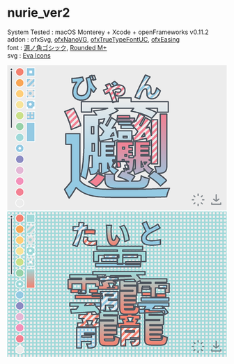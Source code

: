 # nurie_ver2
System Tested : macOS Monterey + Xcode + openFrameworks v0.11.2  
addon : ofxSvg, [ofxNanoVG](https://github.com/satoruhiga/ofxNanoVG), [ofxTrueTypeFontUC](https://github.com/hironishihara/ofxTrueTypeFontUC), [ofxEasing](https://github.com/arturoc/ofxEasing)  
font : [源ノ角ゴシック](https://github.com/adobe-fonts/source-han-sans/tree/release), [Rounded M+](http://jikasei.me/font/rounded-mplus/about.html)  
svg : [Eva Icons](https://akveo.github.io/eva-icons/#/) 

![](https://github.com/yuyurigi/nurie_ver2/blob/main/スクリーンショット%202022-02-05%2018.56.11.png)  
![](https://github.com/yuyurigi/nurie_ver2/blob/main/スクリーンショット%202022-02-06%2010.17.20.png)
